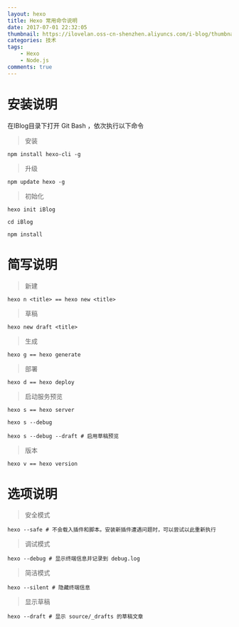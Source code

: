 ```yaml
---
layout: hexo
title: Hexo 常用命令说明
date: 2017-07-01 22:32:05
thumbnail: https://ilovelan.oss-cn-shenzhen.aliyuncs.com/i-blog/thumbnail/2017/2017-07-01.png
categories: 技术
tags: 
    - Hexo
    - Node.js
comments: true
---
```


# 安装说明

在IBlog目录下打开 Git Bash ，依次执行以下命令

> 安装

    npm install hexo-cli -g

> 升级  

    npm update hexo -g 

> 初始化

    hexo init iBlog

    cd iBlog

    npm install

# 简写说明

> 新建
 
    hexo n <title> == hexo new <title>
    
> 草稿

    hexo new draft <title>
    
> 生成

    hexo g == hexo generate
    
> 部署

    hexo d == hexo deploy

> 启动服务预览

    hexo s == hexo server 

    hexo s --debug
    
    hexo s --debug --draft # 启用草稿预览

> 版本

    hexo v == hexo version

 # 选项说明

> 安全模式
    
    hexo --safe # 不会载入插件和脚本。安装新插件遭遇问题时，可以尝试以此重新执行

> 调试模式
    
    hexo --debug # 显示终端信息并记录到 debug.log

> 简洁模式

    hexo --silent # 隐藏终端信息

> 显示草稿

    hexo --draft # 显示 source/_drafts 的草稿文章

